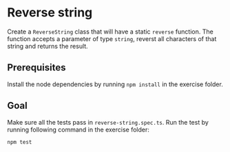 # Reverse string
Create a `ReverseString` class that will have a static `reverse` function. The function accepts a parameter of type `string`, reverst all characters of that string and returns the result.

## Prerequisites

Install the node dependencies by running `npm install` in the exercise folder.

## Goal
Make sure all the tests pass in `reverse-string.spec.ts`. Run the test by running following command in the exercise folder:
```
npm test
```
